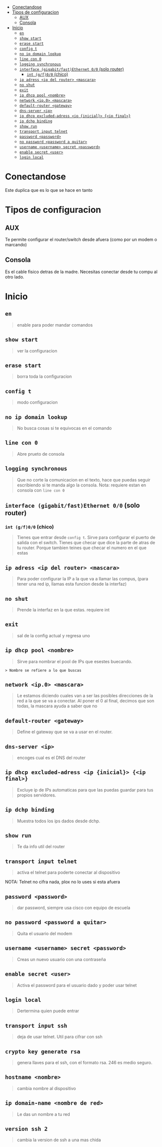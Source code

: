 - [Conectandose](#conectandose)
- [Tipos de configuracion](#tipos-de-configuracion)
  - [AUX](#aux)
  - [Consola](#consola)
- [Inicio](#inicio)
  - [`en`](#en)
  - [`show start`](#show-start)
  - [`erase start`](#erase-start)
  - [`config t`](#config-t)
  - [`no ip domain lookup`](#no-ip-domain-lookup)
  - [`line con 0`](#line-con)
  - [`logging synchronous`](#logging-synchronous)
  - [`interface (gigabit/fast)Ethernet 0/0` (solo router)](#interface-gigabitfastethernet-00-solo-router)
    - [`int (g/f)0/0` (chico)](#int-gf00-chico)
  - [`ip adress <ip del router> <mascara>`](#ip-adress-ip-del-router-mascara)
  - [`no shut`](#no-shut)
  - [`exit`](#exit)
  - [`ip dhcp pool <nombre>`](#ip-dhcp-pool-nombre)
  - [`network <ip.0> <mascara>`](#network-ip0-mascara)
  - [`default-router <gateway>`](#default-router-gateway)
  - [`dns-server <ip>`](#dns-server-ip)
  - [`ip dhcp excluded-adress <ip {inicial}> {<ip final>}`](#ip-dhcp-excluded-adress-ip-inicial-ip-final)
  - [`ip dchp binding`](#ip-dchp-binding)
  - [`show run`](#show-run)
  - [`transport input telnet`](#transport-input-telnet)
  - [`password <password>`](#password-password)
  - [`no password <password a quitar>`](#no-password-password-a-quitar)
  - [`username <username> secret <password>`](#username-username-secret-password)
  - [`enable secret <user>`](#enable-secret-user)
  - [`login local`](#login-local)


# Conectandose

Este duplica que es lo que se hace en tanto 

# Tipos de configuracion

## AUX

Te permite configurar el router/switch desde afuera (como por un modem o marcando)

## Consola 

Es el cable fisico detras de la madre. Necesitas conectar desde tu compu al otro lado.

# Inicio

## `en`

> enable para poder mandar comandos

## `show start`

> ver la configuracion

## `erase start`

> borra toda la configuracion

## `config t`

> modo configuracion

## `no ip domain lookup`

> No busca cosas si te equivocas en el comando

## `line con 0`

> Abre prueto de consola

## `logging synchronous`

> Que no corte la comunicacion en el texto, hace que puedas seguir escribiendo si te manda algo la consola. Nota: requiere estan en consola con `line con 0`

## `interface (gigabit/fast)Ethernet 0/0` (solo router)

### `int (g/f)0/0` (chico)

> Tienes que entrar desde `config t`. Sirve para configurar el puerto de salida con el switch. Tienes que checar que dice la parte de atras de tu router. Porque tambien teines que checar el numero en el que estas

## `ip adress <ip del router> <mascara>`

> Para poder configurar la IP a la que va a llamar las compus, (para tener una red ip, llamas esta funcion desde la interfaz)

## `no shut`

> Prende la interfaz en la que estas. requiere int

## `exit`

> sal de la config actual y regresa uno

## `ip dhcp pool <nombre>`

> Sirve para nombrar el pool de IPs que esestes buecando. 

    > Nombre se refiere a lo que buscas


## `network <ip.0> <mascara>`

> Le estamos diciendo cuales van a ser las posibles direcciones de la red a la que se va a conectar. Al poner el 0 al final, decimos que son todas, la mascara ayuda a saber que no

## `default-router <gateway>`

> Define el gateway que se va a usar en el router.

## `dns-server <ip>`

> encoges cual es el DNS del router

## `ip dhcp excluded-adress <ip {inicial}> {<ip final>}`

> Excluye ip de IPs automaticas para que las puedas guardar para tus propios servidores.

## `ip dchp binding`

> Muestra todos los ips dados desde dchp.

## `show run`

> Te da info util del router

## `transport input telnet`

> activa el telnet para poderte conectar al dispositivo

NOTA: Telnet no cifra nada, plox no lo uses si esta afuera

## `password <password>`

> dar password, siempre usa cisco con equipo de escuela 

## `no password <password a quitar>`

> Quita el usuario del modem

## `username <username> secret <password>`

> Creas un nuevo usuario con una contraseña

## `enable secret <user>`

> Activa el password para el usuario dado y poder usar telnet

## `login local`

> Dertermina quien puede entrar

## `transport input ssh`

> deja de usar telnet. Util para cifrar con ssh

## `crypto key generate rsa`

> genera llaves para el ssh, con el formato rsa. 246 es medio seguro.

## `hostname <nombre>`

> cambia nombre al dispositivo

## `ip domain-name <nombre de red>`

> Le das un nombre a tu red

## `version ssh 2`

> cambia la version de ssh a una mas chida

